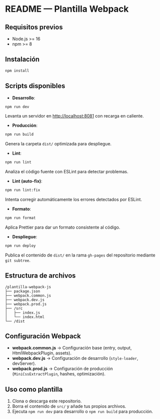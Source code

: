 # README — Plantilla Webpack

## Requisitos previos

- Node.js >= 16
- npm >= 8

## Instalación

```bash
npm install
```

## Scripts disponibles

- **Desarrollo**:

```bash
npm run dev
```

Levanta un servidor en <http://localhost:8081> con recarga en caliente.

- **Producción**:

```bash
npm run build
```

Genera la carpeta `dist/` optimizada para despliegue.

- **Lint**:

```bash
npm run lint
```

Analiza el código fuente con ESLint para detectar problemas.

- **Lint (auto-fix)**:

```bash
npm run lint:fix
```

Intenta corregir automáticamente los errores detectados por ESLint.

- **Formato**:

```bash
npm run format
```

Aplica Prettier para dar un formato consistente al código.

- **Despliegue**:

```bash
npm run deploy
```

Publica el contenido de `dist/` en la rama `gh-pages` del repositorio mediante `git subtree`.

## Estructura de archivos

```
/plantilla-webpack-js
├── package.json
├── webpack.common.js
├── webpack.dev.js
├── webpack.prod.js
├── /src
│   ├── index.js
│   └── index.html
└── /dist
```

## Configuración Webpack

- **webpack.common.js** → Configuración base (entry, output, HtmlWebpackPlugin, assets).
- **webpack.dev.js** → Configuración de desarrollo (`style-loader`, devServer).
- **webpack.prod.js** → Configuración de producción (`MiniCssExtractPlugin`, hashes, optimización).

## Uso como plantilla

1. Clona o descarga este repositorio.
2. Borra el contenido de `src/` y añade tus propios archivos.
3. Ejecuta `npm run dev` para desarrollo o `npm run build` para producción.
